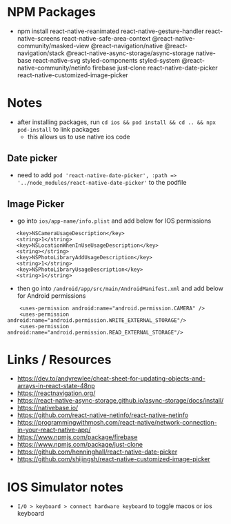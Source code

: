 # NPM Packages
-  npm install react-native-reanimated react-native-gesture-handler react-native-screens react-native-safe-area-context @react-native-community/masked-view @react-navigation/native @react-navigation/stack @react-native-async-storage/async-storage native-base react-native-svg styled-components styled-system @react-native-community/netinfo firebase just-clone react-native-date-picker react-native-customized-image-picker

# Notes
- after installing packages, run `cd ios && pod install && cd .. && npx pod-install` to link packages 
    - this allows us to use native ios code
## Date picker
 - need to add `pod 'react-native-date-picker', :path => '../node_modules/react-native-date-picker'` to the podfile
 ## Image Picker
 - go into `ios/app-name/info.plist` and add below for IOS permissions
 ```
	<key>NSCameraUsageDescription</key>
	<string>1</string>
	<key>NSLocationWhenInUseUsageDescription</key>
	<string></string>
	<key>NSPhotoLibraryAddUsageDescription</key>
	<string>1</string>
	<key>NSPhotoLibraryUsageDescription</key>
	<string>1</string>
```
- then go into `/android/app/src/main/AndroidManifest.xml` and add below for Android permissions
```
    <uses-permission android:name="android.permission.CAMERA" />
    <uses-permission android:name="android.permission.WRITE_EXTERNAL_STORAGE"/>
    <uses-permission android:name="android.permission.READ_EXTERNAL_STORAGE"/>
```


# Links / Resources
- https://dev.to/andyrewlee/cheat-sheet-for-updating-objects-and-arrays-in-react-state-48np
- https://reactnavigation.org/
- https://react-native-async-storage.github.io/async-storage/docs/install/
- https://nativebase.io/
- https://github.com/react-native-netinfo/react-native-netinfo
- https://programmingwithmosh.com/react-native/network-connection-in-your-react-native-app/
- https://www.npmjs.com/package/firebase
- https://www.npmjs.com/package/just-clone
- https://github.com/henninghall/react-native-date-picker
- https://github.com/shijingsh/react-native-customized-image-picker



# IOS Simulator notes
- `I/O > keyboard > connect hardware keyboard` to toggle macos or ios keyboard